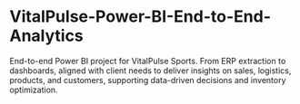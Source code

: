 # VitalPulse-Power-BI-End-to-End-Analytics
End-to-end Power BI project for VitalPulse Sports. From ERP extraction to dashboards, aligned with client needs to deliver insights on sales, logistics, products, and customers, supporting data-driven decisions and inventory optimization.
